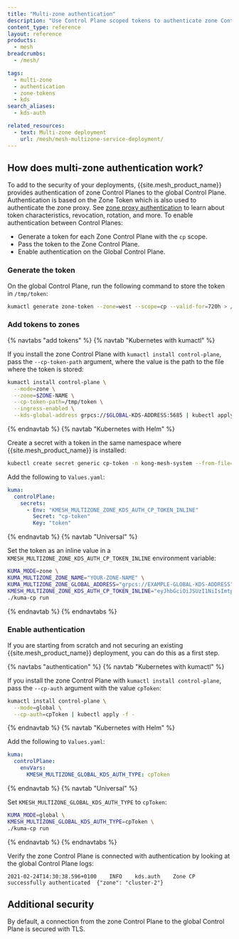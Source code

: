 ```yaml
---
title: "Multi-zone authentication"
description: "Use Control Plane scoped tokens to authenticate zone Control Planes in a multi-zone {{site.mesh_product_name}} deployment."
content_type: reference
layout: reference
products:
  - mesh
breadcrumbs:
  - /mesh/

tags:
  - multi-zone
  - authentication
  - zone-tokens
  - kds
search_aliases:
  - kds-auth

related_resources:
  - text: Multi-zone deployment
    url: /mesh/mesh-multizone-service-deployment/
---
```



## How does multi-zone authentication work?

To add to the security of your deployments, {{site.mesh_product_name}} provides authentication of zone Control Planes to the global Control Plane. Authentication is based on the Zone Token which is also used to authenticate the zone proxy.
See [zone proxy authentication](/mesh/zone-proxy-auth/) to learn about token characteristics, revocation, rotation, and more.
To enable authentication between Control Planes:

* Generate a token for each Zone Control Plane with the `cp` scope.
* Pass the token to the Zone Control Plane.
* Enable authentication on the Global Control Plane.

### Generate the token

On the global Control Plane, run the following command to store the token in `/tmp/token`:

```sh
kumactl generate zone-token --zone=west --scope=cp --valid-for=720h > /tmp/token
```

### Add tokens to zones

{% navtabs "add tokens" %}
{% navtab "Kubernetes with kumactl" %}

If you install the zone Control Plane with `kumactl install control-plane`, pass the `--cp-token-path` argument, where the value is the path to the file where the token is stored:

```sh
kumactl install control-plane \
  --mode=zone \
  --zone=$ZONE-NAME \
  --cp-token-path=/tmp/token \
  --ingress-enabled \
  --kds-global-address grpcs://$GLOBAL-KDS-ADDRESS:5685 | kubectl apply -f -
```

{% endnavtab %}
{% navtab "Kubernetes with Helm" %}

Create a secret with a token in the same namespace where {{site.mesh_product_name}} is installed:

```sh
kubectl create secret generic cp-token -n kong-mesh-system --from-file=/tmp/token
```

Add the following to `Values.yaml`:

```yaml
kuma:
  controlPlane:
    secrets:
      - Env: "KMESH_MULTIZONE_ZONE_KDS_AUTH_CP_TOKEN_INLINE"
        Secret: "cp-token"
        Key: "token"
```


{% endnavtab %}
{% navtab "Universal" %}

Set the token as an inline value in a `KMESH_MULTIZONE_ZONE_KDS_AUTH_CP_TOKEN_INLINE` environment variable:

```sh
KUMA_MODE=zone \
KUMA_MULTIZONE_ZONE_NAME="YOUR-ZONE-NAME" \
KUMA_MULTIZONE_ZONE_GLOBAL_ADDRESS="grpcs://EXAMPLE-GLOBAL-KDS-ADDRESS" \
KMESH_MULTIZONE_ZONE_KDS_AUTH_CP_TOKEN_INLINE="eyJhbGciOiJSUzI1NiIsImtpZCI6IjEiLCJ0eXAiOiJKV1QifQ.eyJab25lIjoid2VzdCIsIlNjb3BlIjpbImNwIl0sImV4cCI6MTY2OTU0NjkzOSwibmJmIjoxNjY2OTU0NjM5LCJpYXQiOjE2NjY5NTQ5MzksImp0aSI6IjZiYWYyYzkwLTBlODYtNGM2Mi05N2E3LTc4MzU4NTU4MzRiYyJ9.DJfA0M6uUfO4oytp8jHtzngiVggQWQR88YQxWVU1ujc0Zv-XStRDwvpdEoFGOzWVn4EUfI3gcv9qS2MxqIzQjJ83k5Jq85w4hkPyLGr-0jNS1UZF6yXz7lB_As8f91gMVHbRAoFuoybV5ndDtfYzwZknyzott7doxk-SjTes2GDvpg0-kFNGc4MBR2EprGl7YKO0vhFxQjln5AyCAhmAA7-PM7WRCzhmS-pUXacfZtP2VulWYhmTAuLPnkJrJN-ZWPkIpnV1MZmsgWbzTpnW-PhmCMQfD5m2im1c_3OlFwa9P9rZQQhdhbTp0ofMvW-cdCAcG_lOJI5j60cqPh2DGg" \
./kuma-cp run
```

{% endnavtab %}
{% endnavtabs %}
### Enable authentication

If you are starting from scratch and not securing an existing {{site.mesh_product_name}} deployment, you can do this as a first step.

{% navtabs "authentication" %}
{% navtab "Kubernetes with kumactl" %}

If you install the zone Control Plane with `kumactl install control-plane`, pass the `--cp-auth` argument with the value `cpToken`:

```sh
kumactl install control-plane \
  --mode=global \
  --cp-auth=cpToken | kubectl apply -f -
```

{% endnavtab %}
{% navtab "Kubernetes with Helm" %}

Add the following to `Values.yaml`:

```yaml
kuma:
  controlPlane:
    envVars:
      KMESH_MULTIZONE_GLOBAL_KDS_AUTH_TYPE: cpToken
```

{% endnavtab %}
{% navtab "Universal" %}

Set `KMESH_MULTIZONE_GLOBAL_KDS_AUTH_TYPE` to `cpToken`:

```sh
KUMA_MODE=global \
KMESH_MULTIZONE_GLOBAL_KDS_AUTH_TYPE=cpToken \
./kuma-cp run
```

{% endnavtab %}
{% endnavtabs %}

Verify the zone Control Plane is connected with authentication by looking at the global Control Plane logs:

```
2021-02-24T14:30:38.596+0100	INFO	kds.auth	Zone CP successfully authenticated	{"zone": "cluster-2"}
```

## Additional security

By default, a connection from the zone Control Plane to the global Control Plane is secured with TLS.